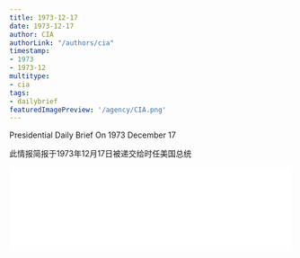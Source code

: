 ```yaml
---
title: 1973-12-17
date: 1973-12-17
author: CIA 
authorLink: "/authors/cia"
timestamp: 
- 1973
- 1973-12
multitype: 
- cia
tags: 
- dailybrief
featuredImagePreview: '/agency/CIA.png'
---
```



Presidential Daily Brief On 1973 December 17

此情报简报于1973年12月17日被递交给时任美国总统

<!--more-->





<div id="over" style="width:100%; overflow:hidden"> <iframe id="sFrame" name="sFrame" frameborder="no" border="0"  allowfullscreen marginwidth="0" scrolling="no" src = " /CIA/1973-12-17.html "  style = " position:absulute; width: 806px; top: 300;" > </iframe> </div>